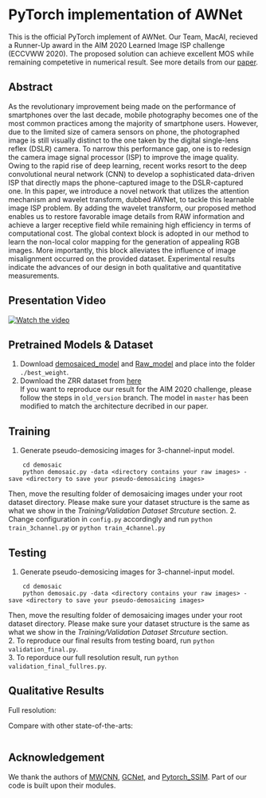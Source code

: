 # PyTorch implementation of AWNet 

This is the official PyTorch implement of AWNet. Our Team, MacAI, recieved a Runner-Up award in the AIM 2020 Learned Image ISP challenge (ECCVWW 2020). The proposed solution can achieve excellent MOS while remaining competetive in numerical result. See more details from our [paper](https://arxiv.org/abs/2008.09228).

## Abstract
As the revolutionary improvement being made on the performance of smartphones over the last decade, mobile photography becomes one of the most common practices among the majority of smartphone users. However, due to the limited size of camera sensors on phone, the photographed image is still visually distinct to the one taken by the digital single-lens reflex (DSLR) camera. To narrow this performance gap, one is to redesign the camera image signal processor (ISP) to improve the image quality. Owing to the rapid rise of deep learning, recent works resort to the deep convolutional neural network (CNN) to develop a sophisticated data-driven ISP that directly maps the phone-captured image to the DSLR-captured one. In this paper, we introduce a novel network that utilizes the attention mechanism and wavelet transform, dubbed AWNet, to tackle this learnable image ISP problem. By adding the wavelet transform, our proposed method enables us to restore favorable image details from RAW information and achieve a larger receptive field while remaining high efficiency in terms of computational cost. The global context block is adopted in our method to learn the non-local color mapping for the generation of appealing RGB images. More importantly, this block alleviates the influence of image misalignment occurred on the provided dataset. Experimental results indicate the advances of our design in both qualitative and quantitative measurements.

## Presentation Video
[![Watch the video](https://img.youtube.com/vi/HlrzVFMUwCQ/0.jpg)](https://youtu.be/HlrzVFMUwCQ)

## Pretrained Models & Dataset
1. Download [demosaiced_model](https://drive.google.com/file/d/1RVUHN4GBs-hHpDvdFc4qEy9oGWkHcy3W/view?usp=sharing) and [Raw_model](https://drive.google.com/file/d/1ejXaneEKczHmIRDbesq5V1ExAzTK1Et-/view?usp=sharing) and place into the folder ```./best_weight```.  
2. Download the ZRR dataset from [here](https://competitions.codalab.org/competitions/24718)  
If you want to reproduce our result for the AIM 2020 challenge, please follow the steps in ```old_version``` branch. The model in ```master``` has been modified to match the architecture decribed in our paper.

## Training
1. Generate pseudo-demosicing images for 3-channel-input model.
``` 
    cd demosaic
    python demosaic.py -data <directory contains your raw images> -save <directory to save your pseudo-demosaicing images>
```
Then, move the resulting folder of demosaicing images under your root dataset directory. Please make sure your dataset structure is the same as what we show in the <em>Training/Validation Dataset Strcuture</em> section.
2. Change configuration in ```config.py``` accordingly and run
```python train_3channel.py``` or ```python train_4channel.py```

## Testing
1. Generate pseudo-demosicing images for 3-channel-input model.
``` 
    cd demosaic
    python demosaic.py -data <directory contains your raw images> -save <directory to save your pseudo-demosaicing images>
```
Then, move the resulting folder of demosaicing images under your root dataset directory.
Please make sure your dataset structure is the same as what we show in the <em>Training/Validation Dataset Strcuture</em> section.  
2. To reproduce our final results from testing board, run ```python validation_final.py```.  
3. To reporduce our full resolution result, run ```python validation_final_fullres.py```.  

## Qualitative Results
Full resolution:  
<img alt="" src="/images/qualitative.png" style="display: inline-block;" />

Compare with other state-of-the-arts:  
<div style="text-align: center">
<img alt="" src="/images/qualitative2.png" style="display: inline-block;" />
</div>

## Acknowledgement
We thank the authors of [MWCNN](https://github.com/lpj0/MWCNN.git), [GCNet](https://github.com/xvjiarui/GCNet.git), and [Pytorch_SSIM](https://github.com/Po-Hsun-Su/pytorch-ssim). Part of our code is built upon their modules.


